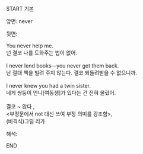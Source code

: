 START
기본

앞면:
never


뒷면:
<div>You never help me. </div><div>넌 결코 나를 도와주는 법이 없어.</div><div><br></div><div><div>I never lend books—you never get them back. </div><div><div>난 절대 책을 빌려 주지 않는다. 결코 되돌려받을 수 없으니까.</div></div></div><div><br></div><div><div>I never knew you had a twin sister. </div><div>네게 쌍둥이 언니[여동생]가 있다는 건 전혀 몰랐어.</div></div><div><br></div><div>결코 ~ 않다 ,</div>&lt;부정문에서 not 대신 쓰여 부정 의미를 강조함&gt;,<br>(비격식)그럴 리가<br>


해석:
<!--ID: 1746614454333-->
END